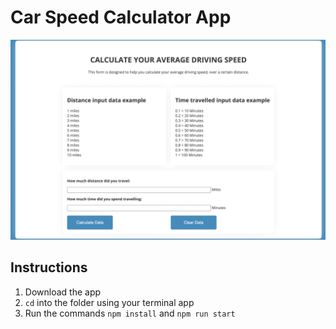 # Car Speed Calculator App

![Car Speed Calculator App](/img/car-speed-calculator.png 'Car Speed Calculator App')

## Instructions

1. Download the app
2. `cd` into the folder using your terminal app
3. Run the commands `npm install` and `npm run start`
